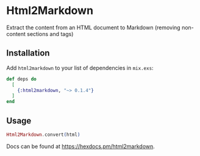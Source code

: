 # Html2Markdown

Extract the content from an HTML document to Markdown (removing non-content sections and tags)

## Installation

Add `html2markdown` to your list of dependencies in `mix.exs`:

```elixir
def deps do
  [
    {:html2markdown, "~> 0.1.4"}
  ]
end
```

## Usage

```elixir
Html2Markdown.convert(html)
```

Docs can be found at <https://hexdocs.pm/html2markdown>.

